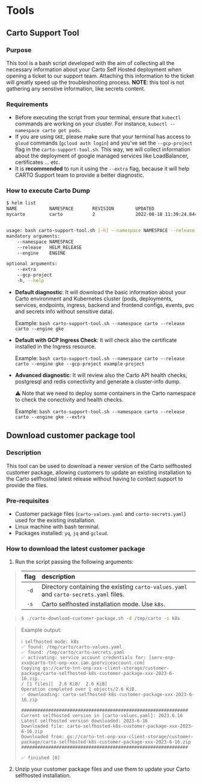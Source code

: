 # Tools
## Carto Support Tool

### Purpose

This tool is a bash script developed with the aim of collecting all the necessary information about your Carto Self Hosted deployment when opening a ticket to our support team. Attaching this information to the ticket will greatly speed up the troubleshooting process.
**NOTE**: this tool is not gathering any senstive information, like secrets content.

### Requirements

- Before executing the script from your terminal, ensure that `kubectl` commands are working on your cluster. For instance, `kubectl --namespace carto get pods`.
- If you are using `GKE`, please make sure that your terminal has access to `gloud` commands (`gcloud auth login`) and you've set the `--gcp-project` flag in the `carto-support-tool.sh`. This way, we will collect information about the deployment of google managed services like LoadBalancer, certificates ... etc.
- It is **recommended** to run it using the `--extra` flag, because it will help CARTO Support team to provide a better diagnostic.

### How to execute Carto Dump

```bash
$ helm list
NAME            NAMESPACE       REVISION        UPDATED                                         STATUS          CHART           APP VERSION
mycarto         carto           2               2022-08-18 11:39:24.844957262 +0200 CEST        deployed        carto-1.39.14   2022.8.11-8


usage: bash carto-support-tool.sh [-h] --namespace NAMESPACE --release HELM_RELEASE --engine ENGINE [--gcp-project] [--extra]
mandatory arguments:
    --namespace NAMESPACE                                                    e.g. carto
    --release   HELM_RELEASE                                                 e.g. mycarto
    --engine    ENGINE                                                       specify your kubernetes cluster engine, e.g. gke, aks, eks or custom

optional arguments:
    --extra                                                                  download all cluster info, this option need to run containers in your kubernetes cluster to obtain extra checks
    --gcp-project                                                            in case of GKE engine, specify your GCP project in which Kubernetes is deployed
    -h, --help                                                               show this help message and exit
```

- **Default diagnostic**: It will download the basic information about your Carto environment and Kubernetes cluster (pods, deployments, services, endpoints, ingress, backend and frontend configs, events, pvc and secrets info without sensitive data).

  Example: `bash carto-support-tool.sh --namespace carto --release carto --engine gke`

- **Default with GCP Ingress Check**: It will check also the certificate installed in the Ingress resource.

  Example: `bash carto-support-tool.sh --namespace carto --release carto --engine gke --gcp-project example-project`

- **Advanced diagnostic**: It will review also the Carto API health checks, postgresql and redis conectivity and generate a cluster-info dump.

  :warning: Note that we need to deploy some containers in the Carto namespace to check the conectivity and health checks.

  Example: `bash carto-support-tool.sh --namespace carto --release carto --engine gke --extra`


## Download customer package tool

### Description

This tool can be used to download a newer version of the Carto selfhosted customer package, allowing customers to update an existing installation to the Carto selfhosted latest release without having to contact support to provide the files.

### Pre-requisites

- Customer package files (`carto-values.yaml` and `carto-secrets.yaml`) used for the existing installation.
- Linux machine with bash terminal.
- Packages installed: `yq`, `jq` and `gcloud`.

### How to download the latest customer package

1. Run the script passing the following arguments:

> | flag | description |
> |:----:|:------------|
> | `-d` | Directory containing the existing `carto-values.yaml` and `carto-secrets.yaml` files. |
> | `-s` | Carto selfhosted installation mode. Use `k8s`. |

> ```bash
> $ ./carto-download-customer-package.sh -d /tmp/carto -s k8s
> ```

> Example output: 
> 
> ```
> ℹ️ selfhosted mode: k8s
> ✅ found: /tmp/carto/carto-values.yaml
> ✅ found: /tmp/carto/carto-secrets.yaml
> ✅ activating: service account credentials for: [serv-onp-xxx@carto-tnt-onp-xxx.iam.gserviceaccount.com]
> Copying gs://carto-tnt-onp-xxx-client-storage/customer-package/carto-selfhosted-k8s-customer-package-xxx-2023-6-16.zip...
> / [1 files][  2.6 KiB/  2.6 KiB]
> Operation completed over 1 objects/2.6 KiB.
> ✅ downloading: carto-selfhosted-k8s-customer-package-xxx-2023-6-16.zip
> 
> ##############################################################
> Current selfhosted version in [carto-values.yaml]: 2023.6.16
> Latest selfhosted version downloaded: 2023-6-16
> Downloaded file: carto-selfhosted-k8s-customer-package-xxx-2023-6-16.zip
> Downloaded from: gs://carto-tnt-onp-xxx-client-storage/customer-package/carto-selfhosted-k8s-customer-package-xxx-2023-6-16.zip
> ##############################################################
> 
> ✅ finished [0]
> ```

2. Unzip your customer package files and use them to update your Carto selfhosted installation.
